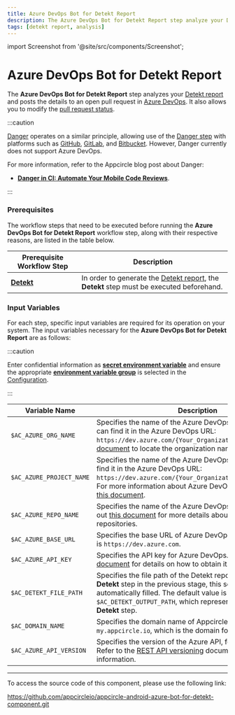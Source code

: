 ```yaml
---
title: Azure DevOps Bot for Detekt Report
description: The Azure DevOps Bot for Detekt Report step analyze your Detekt report and post the report details within the opened pull request in Azure DevOps.
tags: [detekt report, analysis]
---
```


import Screenshot from '@site/src/components/Screenshot';

# Azure DevOps Bot for Detekt Report

The **Azure DevOps Bot for Detekt Report** step analyzes your [Detekt report](https://detekt.dev/docs/introduction/reporting/) and posts the details to an open pull request in [Azure DevOps](https://learn.microsoft.com/en-us/azure/devops/). It also allows you to modify the [pull request status](https://learn.microsoft.com/en-us/rest/api/azure/devops/git/pull-request-statuses).

:::caution

[Danger](https://danger.systems/) operates on a similar principle, allowing use of the [Danger step](https://docs.appcircle.io/workflows/common-workflow-steps/#code-reviews-with-danger) with platforms such as [GitHub](https://github.com/), [GitLab](https://about.gitlab.com/), and [Bitbucket](https://bitbucket.org/product/guides/getting-started/overview#a-brief-overview-of-bitbucket). However, Danger currently does not support Azure DevOps.

For more information, refer to the Appcircle blog post about Danger:
- [**Danger in CI: Automate Your Mobile Code Reviews**](https://appcircle.io/blog/danger-in-ci-automate-your-mobile-code-reviews).

:::

### Prerequisites

The workflow steps that need to be executed before running the **Azure DevOps Bot for Detekt Report** workflow step, along with their respective reasons, are listed in the table below.

| Prerequisite Workflow Step                       | Description                                      |
 |-------------------------------------------------|--------------------------------------------------|
 | [**Detekt**](https://docs.appcircle.io/workflows/android-specific-workflow-steps/#detekt) | In order to generate the [Detekt report](https://detekt.dev/docs/introduction/reporting/), the **Detekt** step must be executed beforehand.  |

<Screenshot url='https://cdn.appcircle.io/docs/assets/android-workflow-components-azure-bot-for-detekt-report_1.png'/>

### Input Variables
For each step, specific input variables are required for its operation on your system. The input variables necessary for the **Azure DevOps Bot for Detekt Report** are as follows:

<Screenshot url='https://cdn.appcircle.io/docs/assets/android-workflow-components-azure-bot-for-detekt-report_2.png'/>

:::caution

Enter confidential information as [**secret environment variable**](https://docs.appcircle.io/environment-variables/managing-variables#adding-key-and-text-based-value-pairs) and ensure the appropriate [**environment variable group**](https://docs.appcircle.io/environment-variables/managing-variables#using-environment-variable-groups-in-builds) is selected in the [Configuration](https://docs.appcircle.io/build/build-profile-configuration/).

:::

| Variable Name              | Description                                    | Status |
|----------------------------|------------------------------------------------|--------|
| `$AC_AZURE_ORG_NAME`       | Specifies the name of the Azure DevOps organization. You can find it in the Azure DevOps URL:  `https://dev.azure.com/{Your_Organization}`. Check out [this document](https://learn.microsoft.com/en-us/answers/questions/1080972/find-organization-name) to locate the organization name. | Required |
| `$AC_AZURE_PROJECT_NAME`   | Specifies the name of the Azure DevOps project. You can find it in the Azure DevOps URL: `https://dev.azure.com/{Your_Organization}/{Your_Project}`. For more information about Azure DevOps projects, refer to [this document](https://learn.microsoft.com/en-us/azure/devops/user-guide/project-admin-tutorial?toc=%2Fazure%2Fdevops%2Forganizations%2Ftoc.json&view=azure-devops). | Required |
| `$AC_AZURE_REPO_NAME`      | Specifies the name of the Azure DevOps repository. Check out [this document](https://learn.microsoft.com/en-us/azure/devops/repos/git/repository-settings) for more details about Azure DevOps repositories. | Required |
| `$AC_AZURE_BASE_URL`       | Specifies the base URL of Azure DevOps. The default value is `https://dev.azure.com`. | Required |
| `$AC_AZURE_API_KEY`        | Specifies the API key for Azure DevOps. Refer to [this document](https://learn.microsoft.com/en-us/azure/devops/organizations/accounts/use-personal-access-tokens-to-authenticate) for details on how to obtain it. | Required |
| `$AC_DETEKT_FILE_PATH`     | Specifies the file path of the Detekt report. If you used the **Detekt** step in the previous stage, this section will be automatically filled. The default value is `$AC_DETEKT_OUTPUT_PATH`, which represents the output of the **Detekt** step. | Required |
| `$AC_DOMAIN_NAME`          | Specifies the domain name of Appcircle. The default value is `my.appcircle.io`, which is the domain for Appcircle Cloud. | Required |
| `$AC_AZURE_API_VERSION`    | Specifies the version of the Azure API, for example: `7.1`. Refer to the [REST API versioning](https://learn.microsoft.com/en-us/azure/devops/integrate/concepts/rest-api-versioning) document for more information. | Required |

---

To access the source code of this component, please use the following link:

https://github.com/appcircleio/appcircle-android-azure-bot-for-detekt-component.git